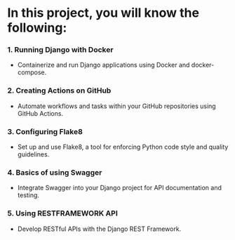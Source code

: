 # In this project, you will know the following:

### 1. **Running Django with Docker**
  - Containerize and run Django applications using Docker and docker-compose.

### 2. **Creating Actions on GitHub**
  - Automate workflows and tasks within your GitHub repositories using GitHub Actions.

### 3. **Configuring Flake8**
  - Set up and use Flake8, a tool for enforcing Python code style and quality guidelines.

### 4. **Basics of using Swagger**
  - Integrate Swagger into your Django project for API documentation and testing.

### 5. **Using RESTFRAMEWORK API**
  - Develop RESTful APIs with the Django REST Framework.
